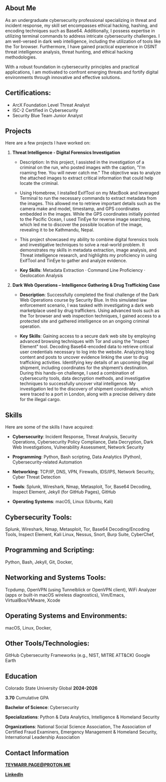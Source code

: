 
## About Me
As an undergraduate cybersecurity professional specializing in threat and incident response, my skill set encompasses ethical hacking, hashing, and encoding techniques such as Base64. Additionally, I possess expertise in utilizing terminal commands to address intricate cybersecurity challenges. I am well-versed in dark web intelligence, including the utilization of tools like the Tor browser. Furthermore, I have gained practical experience in OSINT threat intelligence analysis, threat hunting, and ethical hacking methodologies.

With a robust foundation in cybersecurity principles and practical applications, I am motivated to confront emerging threats and fortify digital environments through innovative and effective solutions.

## Certifications:
- ArcX Foundation Level Threat Analyst
- ISC-2 Certified in Cybersecurity
- Security Blue Team Junior Analyst


## Projects
Here are a few projects I have worked on:

1. **Threat Intelligence - Digital Forensics Investigation** 
   - Description: In this project, I assisted in the investigation of a criminal on the run, who posted images with the caption, "I'm roaming free. You will never catch me." The objective was to analyze the attached images to extract critical information that could help locate the criminal.

   - Using Homebrew, I installed ExifTool on my MacBook and leveraged Terminal to run the necessary commands to extract metadata from the images. This allowed me to retrieve important details such as the camera make and model, timestamp, and GPS coordinates embedded in the images. While the GPS coordinates initially pointed to the Pacific Ocean, I used TinEye for reverse image searching, which led me to discover the possible location of the image, revealing it to be Kathmandu, Nepal.

   - This project showcased my ability to combine digital forensics tools and investigative techniques to solve a real-world problem. It demonstrates my skills in metadata extraction, image analysis, and Threat intelligence research, and highlights my proficiency in using ExifTool and TinEye to gather and analyze evidence.
   - **Key Skills**: Metadata Extraction · Command Line Proficiency · Geolocation Analysis
  
     

2. **Dark Web Operations – Intelligence Gathering & Drug Trafficking Case**  
   - **Description**: Successfully completed the final challenge of the Dark Web Operations course by Security Blue. In this simulated law enforcement scenario, I was tasked with investigating a dark web marketplace used by drug traffickers. Using advanced tools such as the Tor browser and web inspection techniques, I gained access to a protected site and gathered intelligence on an ongoing criminal operation.

   - **Key Skills**: Gaining access to a secure dark web site by employing advanced browsing techniques with Tor and using the "Inspect Element" tool.
Decoding Base64-encoded data to retrieve critical user credentials necessary to log into the website.
Analyzing blog content and posts to uncover evidence linking the user to drug trafficking activities.
Identifying key details of an upcoming illegal shipment, including coordinates for the shipment’s destination.
During this hands-on challenge, I used a combination of cybersecurity tools, data decryption methods, and investigative techniques to successfully uncover vital intelligence. My investigation led to the discovery of shipment coordinates, which were traced to a port in London, along with a precise delivery date for the illegal cargo.


## **Skills**
Here are some of the skills I have acquired:

   - **Cybersecurity**: Incident Response, Threat Analysis, Security Operations, Cybersecurity Policy Compliance, Data Decryption, Dark Web Investigations, Vulnerability Assessment, Network Security

   - **Programming**: Python, Bash scripting, Data Analytics (Python), Cybersecurity-related Automation
     
   - **Networking**: TCP/IP, DNS, VPN, Firewalls, IDS/IPS, Network Security, Cyber Threat Detection
     
   - **Tools**: Splunk, Wireshark, Nmap, Metasploit, Tor, Base64 Decoding, Inspect Element, Jekyll (for GitHub Pages), GitHub
     
   - **Operating Systems**: macOS, Linux (Ubuntu, Kali)

## Cybersecurity Tools:
Splunk, Wireshark, Nmap, Metasploit, Tor, Base64 Decoding/Encoding Tools, Inspect Element, Kali Linux, Nessus, Snort, Burp Suite, CyberChef,
## Programming and Scripting:
Python, Bash, Jekyll, Git, Docker,
## Networking and Systems Tools:
Tcpdump, OpenVPN (using Tunnelblick or OpenVPN client), WiFi Analyzer (apps or built-in macOS wireless diagnostics), Vim/Emacs, VirtualBox/VMware, Xcode
## Operating Systems and Environments:
macOS, Linux, Docker,
## Other Tools/Technologies:
GitHub
Cybersecurity Frameworks (e.g., NIST, MITRE ATT&CK)
Google Earth

## Education
Colorado State University Global **2024-2026**

**3.70** Cumulative GPA

**Bachelor of Science**: Cybersecurity

**Specializations**: Python & Data Analytics, Intelligence & Homeland Security

**Organizations**: National Social Science Association, The Association of Certified Fraud Examiners, Emergency Management & Homeland Security, International Leadership Association

## Contact Information
**TEYMARR.PAGE@PROTON.ME**

**[LinkedIn](https://www.linkedin.com/in/teymarrpage/)**
